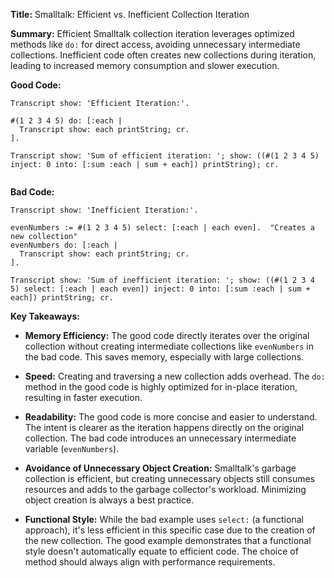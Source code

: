 **Title:**  Smalltalk: Efficient vs. Inefficient Collection Iteration

**Summary:**  Efficient Smalltalk collection iteration leverages optimized methods like `do:` for direct access, avoiding unnecessary intermediate collections. Inefficient code often creates new collections during iteration, leading to increased memory consumption and slower execution.


**Good Code:**

```smalltalk
Transcript show: 'Efficient Iteration:'.

#(1 2 3 4 5) do: [:each | 
  Transcript show: each printString; cr.
].

Transcript show: 'Sum of efficient iteration: '; show: ((#(1 2 3 4 5) inject: 0 into: [:sum :each | sum + each]) printString); cr.


```

**Bad Code:**

```smalltalk
Transcript show: 'Inefficient Iteration:'.

evenNumbers := #(1 2 3 4 5) select: [:each | each even].  "Creates a new collection"
evenNumbers do: [:each | 
  Transcript show: each printString; cr.
].

Transcript show: 'Sum of inefficient iteration: '; show: ((#(1 2 3 4 5) select: [:each | each even]) inject: 0 into: [:sum :each | sum + each]) printString; cr.

```

**Key Takeaways:**

* **Memory Efficiency:** The good code directly iterates over the original collection without creating intermediate collections like `evenNumbers` in the bad code. This saves memory, especially with large collections.

* **Speed:**  Creating and traversing a new collection adds overhead. The `do:` method in the good code is highly optimized for in-place iteration, resulting in faster execution.

* **Readability:** The good code is more concise and easier to understand. The intent is clearer as the iteration happens directly on the original collection.  The bad code introduces an unnecessary intermediate variable (`evenNumbers`).

* **Avoidance of Unnecessary Object Creation:**  Smalltalk's garbage collection is efficient, but creating unnecessary objects still consumes resources and adds to the garbage collector's workload.  Minimizing object creation is always a best practice.

* **Functional Style:** While the bad example uses `select:` (a functional approach), it's less efficient in this specific case due to the creation of the new collection.  The good example demonstrates that a functional style doesn't automatically equate to efficient code. The choice of method should always align with performance requirements.
